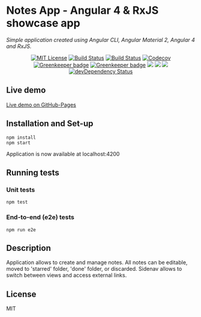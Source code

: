# Notes App - Angular 4 & RxJS showcase app

_Simple application created using Angular CLI, Angular Material 2, Angular 4 and RxJS._
<br>
<p align="center">
<a href="https://www.npmjs.com/package/Notes-App"><img src="https://img.shields.io/npm/l/express.svg" alt="MIT License"></a>
<a href="https://travis-ci.org/Bartosz-D3V/Notes-App"><img src="https://travis-ci.org/Bartosz-D3V/Notes-App.svg?branch=master" alt="Build Status"></a>
<a href="https://ci.appveyor.com/project/Bartosz-D3V/notes-app"><img src="https://ci.appveyor.com/api/projects/status/tmp52ddonqcxgcdv?svg=true" alt="Build Status"></a>
<a href="https://codecov.io/gh/Bartosz-D3V/Notes-App">
  <img src="https://codecov.io/gh/Bartosz-D3V/Notes-App/branch/master/graph/badge.svg" alt="Codecov" />
</a>
<a href="https://greenkeeper.io"/><img src="https://badges.greenkeeper.io/Bartosz-D3V/Notes-App.svg" alt="Greenkeeper badge"></a>
<a href="https://greenkeeper.io"/><img src="https://img.shields.io/badge/dependencies-monitored-green.svg" alt="Greenkeeper badge"></a>
<a href="https://codeclimate.com/github/Bartosz-D3V/Notes-App"><img src="https://codeclimate.com/github/Bartosz-D3V/Notes-App/badges/gpa.svg" /></a>
<a href="https://codeclimate.com/github/Bartosz-D3V/Notes-App"><img src="https://codeclimate.com/github/Bartosz-D3V/Notes-App/badges/issue_count.svg" /></a>
<a href="https://david-dm.org/bartosz-d3v/Notes-App" title="dependencies status"><img src="https://david-dm.org/bartosz-d3v/Notes-App/status.svg"/></a>
<a href="https://david-dm.org/bartosz-d3v/Notes-App/?type=dev"><img src="https://david-dm.org/bartosz-d3v/Notes-App/dev-status.svg" alt="devDependency Status"></a>
</p>

## Live demo
<a href="https://bartosz-d3v.github.io/Notes-App/">Live demo on GitHub-Pages</a>

## Installation and Set-up
```batch
npm install
npm start
```
Application is now available at localhost:4200

## Running tests

### Unit tests
```batch
npm test
```

### End-to-end (e2e) tests
```batch
npm run e2e
```

## Description
Application allows to create and manage notes. All notes can be editable, moved to 'starred' folder, 'done' folder, or discarded.
Sidenav allows to switch between views and access external links.

## License
MIT

